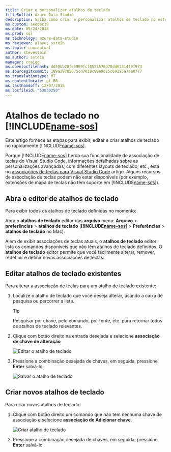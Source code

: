 ```yaml
---
title: Criar e personalizar atalhos de teclado
titleSuffix: Azure Data Studio
description: Saiba como criar e personalizar atalhos de teclado no estúdio de dados do Azure
ms.custom: seodec18
ms.date: 09/24/2018
ms.prod: sql
ms.technology: azure-data-studio
ms.reviewer: alayu; sstein
ms.topic: conceptual
author: stevestein
ms.author: sstein
manager: craigg
ms.openlocfilehash: dd58bb28fe5969fcf0553576d70dd62314f5f974
ms.sourcegitcommit: 189a28785075cd7018c98e9625c69225a7ae0777
ms.translationtype: MT
ms.contentlocale: pt-BR
ms.lasthandoff: 12/07/2018
ms.locfileid: "53030250"
---
```

# <a name="keyboard-shortcuts-in-includename-sosincludesname-sosmd"></a>Atalhos de teclado no [!INCLUDE[name-sos](../includes/name-sos.md)]

Este artigo fornece as etapas para exibir, editar e criar atalhos de teclado no rapidamente [!INCLUDE[name-sos](../includes/name-sos-short.md)].

Porque [!INCLUDE[name-sos](../includes/name-sos-short.md)] herda sua funcionalidade de associação de teclas do Visual Studio Code, informações detalhadas sobre as personalizações avançadas, com diferentes layouts de teclado, etc., está no [associações de teclas para Visual Studio Code](https://code.visualstudio.com/docs/getstarted/keybindings) artigo. Alguns recursos de associação de teclas podem não estar disponíveis (por exemplo, extensões de mapa de teclas não têm suporte em [!INCLUDE[name-sos](../includes/name-sos-short.md)]).


## <a name="open-the-keyboard-shortcuts-editor"></a>Abra o editor de atalhos de teclado

Para exibir todos os atalhos de teclado definidas no momento:

Abra o **atalhos de teclado** editor das **arquivo** menu: **Arquivo** > **preferências** > **atalhos de teclado** (**[!INCLUDE[name-sos](../includes/name-sos-short.md)]**  >   **Preferências** > **atalhos de teclado** no Mac).

Além de exibir associações de teclas atuais, o **atalhos de teclado** editor lista os comandos disponíveis que não têm atalhos de teclado definidos. O **atalhos de teclado** editor permite que você facilmente alterar, remover, redefinir e definir novas associações de teclas.  


## <a name="edit-existing-keyboard-shortcuts"></a>Editar atalhos de teclado existentes

Para alterar a associação de teclas para um atalho de teclado existente:

1. Localize o atalho de teclado que você deseja alterar, usando a caixa de pesquisa ou percorrer a lista.
   > [!TIP]
   > Pesquisar por chave, pelo comando, por fonte, etc. para retornar todos os atalhos de teclado relevantes.

1. Clique com botão direito na entrada desejada e selecione **associação de chave de alteração**

   ![Editar o atalho de teclado](media/keyboard-shortcuts/change-keybinding.png)

1. Pressione a combinação desejada de chaves, em seguida, pressione **Enter** salvá-lo. 

   ![Salvar o atalho de teclado](media/keyboard-shortcuts/save-keybinding.png)

## <a name="create-new-keyboard-shortcuts"></a>Criar novos atalhos de teclado

Para criar novos atalhos de teclado:

1. Clique com botão direito um comando que não tem nenhuma chave de associação e selecione **associação de Adicionar chave**.

   ![Criar atalho de teclado](media/keyboard-shortcuts/add-keybinding.png)

1. Pressione a combinação desejada de chaves, em seguida, pressione **Enter** salvá-lo.


